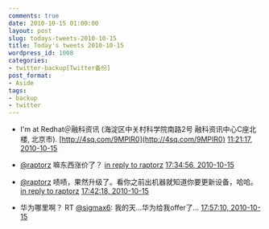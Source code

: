 ```yaml
---
comments: true
date: 2010-10-15 01:00:00
layout: post
slug: todays-tweets-2010-10-15
title: Today's tweets 2010-10-15
wordpress_id: 1008
categories:
- twitter-backup[Twitter备份]
post_format:
- Aside
tags:
- backup
- twitter
---
```





  * I'm at Redhat＠融科资讯 (海淀区中关村科学院南路2号 融科资讯中心C座北楼, 北京市). [http://4sq.com/9MPIR0](http://4sq.com/9MPIR0) [11:21:17, 2010-10-15](http://twitter.com/gfrog/statuses/27405837224)





  * [@raptorz](http://twitter.com/raptorz) 嘛东西涨价了？ [in reply to raptorz](http://twitter.com/raptorz/statuses/27425403830) [17:34:56, 2010-10-15](http://twitter.com/gfrog/statuses/27425641406)





  * [@raptorz](http://twitter.com/raptorz) 啧啧，果然升级了。看你之前出机器就知道你要更新设备，哈哈。 [in reply to raptorz](http://twitter.com/raptorz/statuses/27425696276) [17:42:18, 2010-10-15](http://twitter.com/gfrog/statuses/27426006833)





  * 华为哪里啊？ RT [@sigmax6](http://twitter.com/sigmax6): 我的天…华为给我offer了… [17:57:10, 2010-10-15](http://twitter.com/gfrog/statuses/27426728816)




